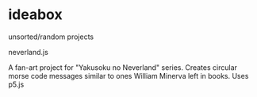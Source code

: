 # ideabox
unsorted/random projects

neverland.js

A fan-art project for "Yakusoku no Neverland" series.
Creates circular morse code messages similar to ones William Minerva left in books.
Uses p5.js
